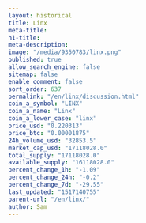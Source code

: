 ```yaml
---
layout: historical
title: Linx
meta-title: 
h1-title: 
meta-description: 
image: "/media/9350783/linx.png"
published: true
allow_search_engine: false
sitemap: false
enable_comment: false
sort_order: 637
permalink: "/en/linx/discussion.html"
coin_a_symbol: "LINX"
coin_a_name: "Linx"
coin_a_lower_case: "linx"
price_usd: "0.220313"
price_btc: "0.00001875"
24h_volume_usd: "32853.5"
market_cap_usd: "17118028.0"
total_supply: "17118028.0"
available_supply: "16118028.0"
percent_change_1h: "-1.09"
percent_change_24h: "-0.2"
percent_change_7d: "-29.55"
last_updated: "1517140755"
parent-url: "/en/linx/"
author: Sam
---
```


